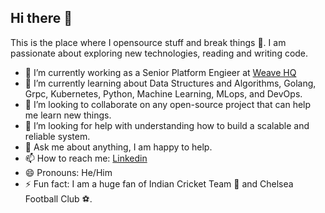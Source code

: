 ## Hi there 👋

This is the place where I opensource stuff and break things 🤣.
I am passionate about exploring new technologies, reading and writing code.

- 🔭 I’m currently working as a Senior Platform Engieer at [Weave HQ](https://www.getweave.com/)
- 🌱 I’m currently learning about Data Structures and Algorithms, Golang, Grpc, Kubernetes, Python, Machine Learning, MLops, and DevOps.
- 👯 I’m looking to collaborate on any open-source project that can help me learn new things.
- 🤔 I’m looking for help with understanding how to build a scalable and reliable system.
- 💬 Ask me about anything, I am happy to help.
- 📫 How to reach me: [Linkedin](https://www.linkedin.com/in/ankittkin/)
- 😄 Pronouns: He/Him
- ⚡ Fun fact: I am a huge fan of Indian Cricket Team 🏏 and Chelsea Football Club ⚽.
